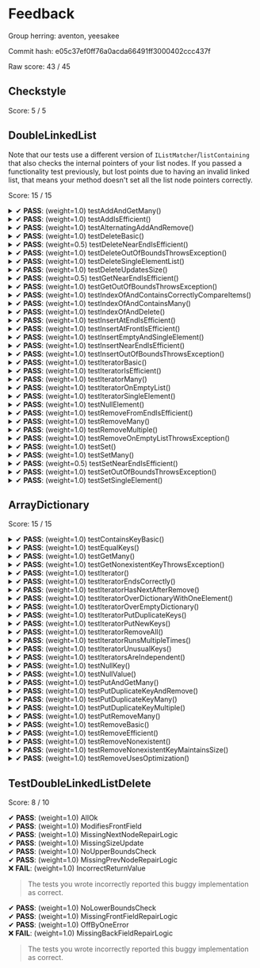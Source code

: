 # Feedback

Group herring: aventon, yeesakee

Commit hash: e05c37ef0ff76a0acda66491ff3000402ccc437f

Raw score: 43 / 45

## Checkstyle

Score: 5 / 5

## DoubleLinkedList

Note that our tests use a different version of `IListMatcher`/`listContaining` that also checks the
    internal pointers of your list nodes. If you passed a functionality test previously, but lost
    points due to having an invalid linked list, that means your method doesn't set all the list
    node pointers correctly.

Score: 15 / 15

<details>
<summary>✔ <b>PASS</b>: (weight=1.0) testAddAndGetMany()</summary>
</details>

<details>
<summary>✔ <b>PASS</b>: (weight=1.0) testAddIsEfficient()</summary>
</details>

<details>
<summary>✔ <b>PASS</b>: (weight=1.0) testAlternatingAddAndRemove()</summary>
</details>

<details>
<summary>✔ <b>PASS</b>: (weight=1.0) testDeleteBasic()</summary>
</details>

<details>
<summary>✔ <b>PASS</b>: (weight=0.5) testDeleteNearEndIsEfficient()</summary>
</details>

<details>
<summary>✔ <b>PASS</b>: (weight=1.0) testDeleteOutOfBoundsThrowsException()</summary>
</details>

<details>
<summary>✔ <b>PASS</b>: (weight=1.0) testDeleteSingleElementList()</summary>
</details>

<details>
<summary>✔ <b>PASS</b>: (weight=1.0) testDeleteUpdatesSize()</summary>
</details>

<details>
<summary>✔ <b>PASS</b>: (weight=0.5) testGetNearEndIsEfficient()</summary>
</details>

<details>
<summary>✔ <b>PASS</b>: (weight=1.0) testGetOutOfBoundsThrowsException()</summary>
</details>

<details>
<summary>✔ <b>PASS</b>: (weight=1.0) testIndexOfAndContainsCorrectlyCompareItems()</summary>
</details>

<details>
<summary>✔ <b>PASS</b>: (weight=1.0) testIndexOfAndContainsMany()</summary>
</details>

<details>
<summary>✔ <b>PASS</b>: (weight=1.0) testIndexOfAndDelete()</summary>
</details>

<details>
<summary>✔ <b>PASS</b>: (weight=1.0) testInsertAtEndIsEfficient()</summary>
</details>

<details>
<summary>✔ <b>PASS</b>: (weight=1.0) testInsertAtFrontIsEfficient()</summary>
</details>

<details>
<summary>✔ <b>PASS</b>: (weight=1.0) testInsertEmptyAndSingleElement()</summary>
</details>

<details>
<summary>✔ <b>PASS</b>: (weight=1.0) testInsertNearEndIsEfficient()</summary>
</details>

<details>
<summary>✔ <b>PASS</b>: (weight=1.0) testInsertOutOfBoundsThrowsException()</summary>
</details>

<details>
<summary>✔ <b>PASS</b>: (weight=1.0) testIteratorBasic()</summary>
</details>

<details>
<summary>✔ <b>PASS</b>: (weight=1.0) testIteratorIsEfficient()</summary>
</details>

<details>
<summary>✔ <b>PASS</b>: (weight=1.0) testIteratorMany()</summary>
</details>

<details>
<summary>✔ <b>PASS</b>: (weight=1.0) testIteratorOnEmptyList()</summary>
</details>

<details>
<summary>✔ <b>PASS</b>: (weight=1.0) testIteratorSingleElement()</summary>
</details>

<details>
<summary>✔ <b>PASS</b>: (weight=1.0) testNullElement()</summary>
</details>

<details>
<summary>✔ <b>PASS</b>: (weight=1.0) testRemoveFromEndIsEfficient()</summary>
</details>

<details>
<summary>✔ <b>PASS</b>: (weight=1.0) testRemoveMany()</summary>
</details>

<details>
<summary>✔ <b>PASS</b>: (weight=1.0) testRemoveMultiple()</summary>
</details>

<details>
<summary>✔ <b>PASS</b>: (weight=1.0) testRemoveOnEmptyListThrowsException()</summary>
</details>

<details>
<summary>✔ <b>PASS</b>: (weight=1.0) testSet()</summary>
</details>

<details>
<summary>✔ <b>PASS</b>: (weight=1.0) testSetMany()</summary>
</details>

<details>
<summary>✔ <b>PASS</b>: (weight=0.5) testSetNearEndIsEfficient()</summary>
</details>

<details>
<summary>✔ <b>PASS</b>: (weight=1.0) testSetOutOfBoundsThrowsException()</summary>
</details>

<details>
<summary>✔ <b>PASS</b>: (weight=1.0) testSetSingleElement()</summary>
</details>

## ArrayDictionary

Score: 15 / 15

<details>
<summary>✔ <b>PASS</b>: (weight=1.0) testContainsKeyBasic()</summary>
</details>

<details>
<summary>✔ <b>PASS</b>: (weight=1.0) testEqualKeys()</summary>
</details>

<details>
<summary>✔ <b>PASS</b>: (weight=1.0) testGetMany()</summary>
</details>

<details>
<summary>✔ <b>PASS</b>: (weight=1.0) testGetNonexistentKeyThrowsException()</summary>
</details>

<details>
<summary>✔ <b>PASS</b>: (weight=1.0) testIterator()</summary>
</details>

<details>
<summary>✔ <b>PASS</b>: (weight=1.0) testIteratorEndsCorrectly()</summary>
</details>

<details>
<summary>✔ <b>PASS</b>: (weight=1.0) testIteratorHasNextAfterRemove()</summary>
</details>

<details>
<summary>✔ <b>PASS</b>: (weight=1.0) testIteratorOverDictionaryWithOneElement()</summary>
</details>

<details>
<summary>✔ <b>PASS</b>: (weight=1.0) testIteratorOverEmptyDictionary()</summary>
</details>

<details>
<summary>✔ <b>PASS</b>: (weight=1.0) testIteratorPutDuplicateKeys()</summary>
</details>

<details>
<summary>✔ <b>PASS</b>: (weight=1.0) testIteratorPutNewKeys()</summary>
</details>

<details>
<summary>✔ <b>PASS</b>: (weight=1.0) testIteratorRemoveAll()</summary>
</details>

<details>
<summary>✔ <b>PASS</b>: (weight=1.0) testIteratorRunsMultipleTimes()</summary>
</details>

<details>
<summary>✔ <b>PASS</b>: (weight=1.0) testIteratorUnusualKeys()</summary>
</details>

<details>
<summary>✔ <b>PASS</b>: (weight=1.0) testIteratorsAreIndependent()</summary>
</details>

<details>
<summary>✔ <b>PASS</b>: (weight=1.0) testNullKey()</summary>
</details>

<details>
<summary>✔ <b>PASS</b>: (weight=1.0) testNullValue()</summary>
</details>

<details>
<summary>✔ <b>PASS</b>: (weight=1.0) testPutAndGetMany()</summary>
</details>

<details>
<summary>✔ <b>PASS</b>: (weight=1.0) testPutDuplicateKeyAndRemove()</summary>
</details>

<details>
<summary>✔ <b>PASS</b>: (weight=1.0) testPutDuplicateKeyMany()</summary>
</details>

<details>
<summary>✔ <b>PASS</b>: (weight=1.0) testPutDuplicateKeyMultiple()</summary>
</details>

<details>
<summary>✔ <b>PASS</b>: (weight=1.0) testPutRemoveMany()</summary>
</details>

<details>
<summary>✔ <b>PASS</b>: (weight=1.0) testRemoveBasic()</summary>
</details>

<details>
<summary>✔ <b>PASS</b>: (weight=1.0) testRemoveEfficient()</summary>
</details>

<details>
<summary>✔ <b>PASS</b>: (weight=1.0) testRemoveNonexistent()</summary>
</details>

<details>
<summary>✔ <b>PASS</b>: (weight=1.0) testRemoveNonexistentKeyMaintainsSize()</summary>
</details>

<details>
<summary>✔ <b>PASS</b>: (weight=1.0) testRemoveUsesOptimization()</summary>
</details>

## TestDoubleLinkedListDelete

Score: 8 / 10

✔ <b>PASS</b>: (weight=1.0) AllOk  
✔ <b>PASS</b>: (weight=1.0) ModifiesFrontField  
✔ <b>PASS</b>: (weight=1.0) MissingNextNodeRepairLogic  
✔ <b>PASS</b>: (weight=1.0) MissingSizeUpdate  
✔ <b>PASS</b>: (weight=1.0) NoUpperBoundsCheck  
✔ <b>PASS</b>: (weight=1.0) MissingPrevNodeRepairLogic  
❌ <b>FAIL</b>: (weight=1.0) IncorrectReturnValue  
> The tests you wrote incorrectly reported this buggy implementation as correct.

✔ <b>PASS</b>: (weight=1.0) NoLowerBoundsCheck  
✔ <b>PASS</b>: (weight=1.0) MissingFrontFieldRepairLogic  
✔ <b>PASS</b>: (weight=1.0) OffByOneError  
❌ <b>FAIL</b>: (weight=1.0) MissingBackFieldRepairLogic  
> The tests you wrote incorrectly reported this buggy implementation as correct.

